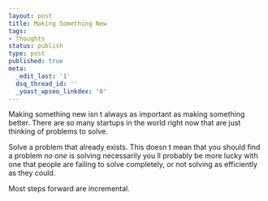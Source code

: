```yaml
---
layout: post
title: Making Something New
tags:
- Thoughts
status: publish
type: post
published: true
meta:
  _edit_last: '1'
  dsq_thread_id: ''
  _yoast_wpseo_linkdex: '0'
---
```

Making something new isn t always as important as making something better. There are so many startups in the world right now that are just thinking of problems to solve.

Solve a problem that already exists. This doesn t mean that you should find a problem <em>no one</em> is solving necessarily   you ll probably be more lucky with one that people are failing to solve completely, or not solving as efficiently as they could.

Most steps forward are incremental.
